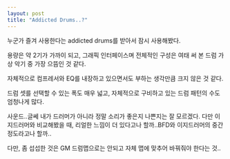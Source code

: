 ```yaml
---
layout: post
title: "Addicted Drums..?"
---
```


누군가 즐겨 사용한다는 addicted drums를 받아서 잠시 사용해봤다.

용량은 약 2기가 가까이 되고, 그래픽 인터페이스며 전체적인 구성은 여태 써 본 드럼 가상 악기 중 가장 으뜸인 것 같다.

자체적으로 컴프레서와 EQ를 내장하고 있으면서도 부하는 생각만큼 크지 않은 것 같다.

드럼 셋를 선택할 수 있는 폭도 매우 넓고, 자체적으로 구비하고 있는 드럼 패턴의 수도 엄청나게 많다.

사운드..글쎄 내가 드러머가 아니라 정말 소리가 좋은지 나쁜지는 잘 모르겠다. 다만 이지드러머와 비교해봤을 때, 리얼한 느낌이 더 있다고나 할까..BFD와 이지드러머의 중간 정도라고나 할까..

다만, 좀 섭섭한 것은 GM 드럼맵으로는 안되고 자체 맵에 맞추어 바꿔줘야 한다는 것..


